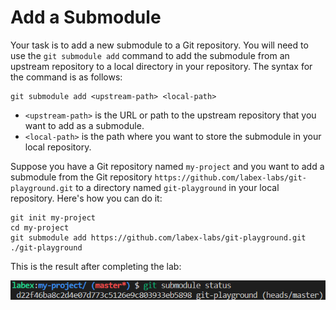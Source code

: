 # Add a Submodule

Your task is to add a new submodule to a Git repository. You will need to use the `git submodule add` command to add the submodule from an upstream repository to a local directory in your repository. The syntax for the command is as follows:

```shell
git submodule add <upstream-path> <local-path>
```

- `<upstream-path>` is the URL or path to the upstream repository that you want to add as a submodule.
- `<local-path>` is the path where you want to store the submodule in your local repository.

Suppose you have a Git repository named `my-project` and you want to add a submodule from the Git repository `https://github.com/labex-labs/git-playground.git` to a directory named `git-playground` in your local repository. Here's how you can do it:

```shell
git init my-project
cd my-project
git submodule add https://github.com/labex-labs/git-playground.git ./git-playground
```

This is the result after completing the lab:

![<result>](./assets/challenge-add-submodule-step1-1.png)
